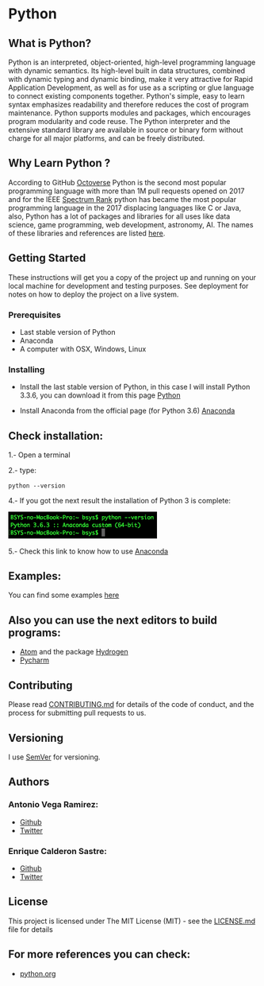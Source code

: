 # Python

## What is Python?

Python is an interpreted, object-oriented, high-level programming language with dynamic semantics. Its high-level built in data structures, combined with dynamic typing and dynamic binding, make it very attractive for Rapid Application Development, as well as for use as a scripting or glue language to connect existing components together. Python's simple, easy to learn syntax emphasizes readability and therefore reduces the cost of program maintenance. Python supports modules and packages, which encourages program modularity and code reuse. The Python interpreter and the extensive standard library are available in source or binary form without charge for all major platforms, and can be freely distributed.

## Why Learn Python ?

According to GitHub [Octoverse](https://octoverse.github.com) Python is the second most popular programming language with more than 1M pull requests opened on 2017 and for the IEEE [Spectrum Rank](https://spectrum.ieee.org/computing/software/the-2017-top-programming-languages) python has became the most popular programming language in the 2017 displacing languages like C or Java, also, Python has a lot of packages and libraries for all uses like data science, game programming, web development, astronomy, AI. The names of these libraries and references are listed [here](https://github.com/totovr/Python/blob/master/LIBRARIES_LIST.md).

## Getting Started

These instructions will get you a copy of the project up and running on your local machine for development and testing purposes. See deployment for notes on how to deploy the project on a live system.

### Prerequisites

* Last stable version of Python
* Anaconda
* A computer with OSX, Windows, Linux

### Installing

* Install the last stable version of Python, in this case I will install Python 3.3.6, you can download it from this page [Python](https://www.python.org/downloads/)

* Install Anaconda from the official page (for Python 3.6) [Anaconda](https://www.anaconda.com/download/#macos)

## Check installation:

1.- Open a terminal

2.- type:

    python --version

4.- If you got the next result the installation of Python 3 is complete:

<img src="https://github.com/totovr/Python/blob/master/Images/version.png" width="300">

5.- Check this link to know how to use [Anaconda](https://github.com/totovr/Python/tree/Anaconda)

## Examples:

You can find some examples [here](https://github.com/totovr/Python/tree/Anaconda/Basic)

## Also you can use the next editors to build programs:

* [Atom](https://atom.io/) and the package [Hydrogen](https://atom.io/packages/hydrogen)
* [Pycharm](https://www.jetbrains.com/pycharm/)

## Contributing

Please read [CONTRIBUTING.md](https://github.com/totovr/Processing/blob/master/CONTRIBUTING.md) for details of the code of conduct, and the process for submitting pull requests to us.

## Versioning

I use [SemVer](http://semver.org/) for versioning.

## Authors

### Antonio Vega Ramirez:

* [Github](https://github.com/totovr)
* [Twitter](https://twitter.com/SpainDice)

### Enrique Calderon Sastre:

* [Github](https://github.com/ecaldrn)
* [Twitter](https://twitter.com/ecaldrn1)

## License

This project is licensed under The MIT License (MIT) - see the [LICENSE.md](https://github.com/totovr/Python/blob/master/LICENSE.md) file for details

## For more references you can check:

* [python.org](https://www.python.org/doc/essays/blurb/)
